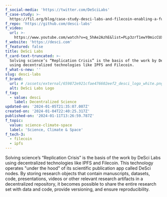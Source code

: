 ```yaml
---
f_social-media: 'https://twitter.com/DeSciLabs'
f_case-study: >-
  https://fil.org/blog/case-study-desci-labs-and-filecoin-enabling-a-future-of-open-science/
f_repo: 'https://github.com/desci-labs'
f_video:
  url: >-
    https://www.youtube.com/watch?v=q_5hAe2AzhE&list=PLp3zrT1ewY0micCUXk2G1B1-ukbpuclJy&index=15
f_website: 'https://desci.com'
f_featured: false
title: DeSci Labs
f_card-text-truncated: >-
  Solving science’s “Replication Crisis” is the basis of the work by DeSci Labs
  using decentralized technologies like IPFS and Filecoin.
f_what-s-new: ''
slug: desci-labs
f_brand:
  url: # /assets/external/659872e921cfae476602eef2_desci_logo_white.png
  alt: DeSci Labs Logo
f_tag:
  - value: desci
    label: Decentralized Science
updated-on: '2024-01-05T21:35:07.007Z'
created-on: '2024-01-04T22:40:25.317Z'
published-on: '2024-01-11T13:26:59.787Z'
f_topic:
  value: science-climate-space
  label: 'Science, Climate & Space'
f_tech-3:
  - filecoin
  - ipfs
---
```


Solving science’s “Replication Crisis” is the basis of the work by DeSci Labs using decentralized technologies like IPFS and Filecoin. This technology operates "under the hood" of its scientific publication app called DeSci nodes. By storing research objects that contain manuscripts, datasets, code, presentations, videos or other relevant research artifacts in a decentralized repository, it becomes possible to share the entire research set with data and code, provide versioning, and ensure reproducibility.
